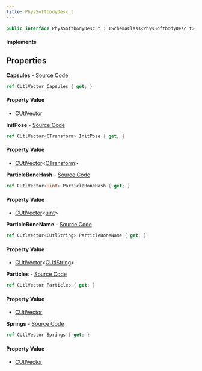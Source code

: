 ```yaml
---
title: PhysSoftbodyDesc_t
---
```


```csharp
public interface PhysSoftbodyDesc_t : ISchemaClass<PhysSoftbodyDesc_t>, ISchemaField, ISchemaClass, INativeHandle
```

#### Implements

## Properties

**Capsules** - [Source Code](https://github.com/swiftly-solution/swiftlys2/blob/main/managed/src/SwiftlyS2.Generated/Schemas/Interfaces/PhysSoftbodyDesc_t.cs#L25)

```csharp
ref CUtlVector Capsules { get; }
```

#### Property Value

- [CUtlVector](/docs/api/shared/natives/cutlvector)

**InitPose** - [Source Code](https://github.com/swiftly-solution/swiftlys2/blob/main/managed/src/SwiftlyS2.Generated/Schemas/Interfaces/PhysSoftbodyDesc_t.cs#L27)

```csharp
ref CUtlVector<CTransform> InitPose { get; }
```

#### Property Value

- [CUtlVector](/docs/api/shared/natives/cutlvector-1)<[CTransform](/docs/api/shared/natives/ctransform)>

**ParticleBoneHash** - [Source Code](https://github.com/swiftly-solution/swiftlys2/blob/main/managed/src/SwiftlyS2.Generated/Schemas/Interfaces/PhysSoftbodyDesc_t.cs#L16)

```csharp
ref CUtlVector<uint> ParticleBoneHash { get; }
```

#### Property Value

- [CUtlVector](/docs/api/shared/natives/cutlvector-1)<[uint](https://learn.microsoft.com/dotnet/api/system.uint32)>

**ParticleBoneName** - [Source Code](https://github.com/swiftly-solution/swiftlys2/blob/main/managed/src/SwiftlyS2.Generated/Schemas/Interfaces/PhysSoftbodyDesc_t.cs#L29)

```csharp
ref CUtlVector<CUtlString> ParticleBoneName { get; }
```

#### Property Value

- [CUtlVector](/docs/api/shared/natives/cutlvector-1)<[CUtlString](/docs/api/shared/natives/cutlstring)>

**Particles** - [Source Code](https://github.com/swiftly-solution/swiftlys2/blob/main/managed/src/SwiftlyS2.Generated/Schemas/Interfaces/PhysSoftbodyDesc_t.cs#L19)

```csharp
ref CUtlVector Particles { get; }
```

#### Property Value

- [CUtlVector](/docs/api/shared/natives/cutlvector)

**Springs** - [Source Code](https://github.com/swiftly-solution/swiftlys2/blob/main/managed/src/SwiftlyS2.Generated/Schemas/Interfaces/PhysSoftbodyDesc_t.cs#L22)

```csharp
ref CUtlVector Springs { get; }
```

#### Property Value

- [CUtlVector](/docs/api/shared/natives/cutlvector)

